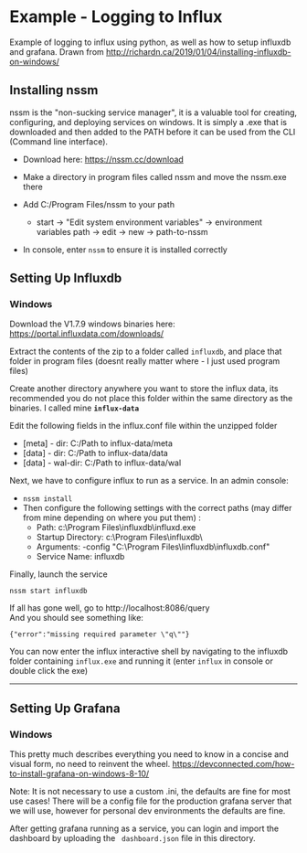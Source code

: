 # Example - Logging to Influx

Example of logging to influx using python, as well as how to setup influxdb and grafana. Drawn from http://richardn.ca/2019/01/04/installing-influxdb-on-windows/



## Installing nssm
nssm is the "non-sucking service manager", it is a valuable tool for creating, configuring, and deploying services on windows. It is simply a .exe that is downloaded and then added to the PATH before it can be used from the CLI (Command line interface).

* Download here: https://nssm.cc/download
    
* Make a directory in program files called nssm and move the nssm.exe there
* Add C:/Program Files/nssm to your path
    * start -> "Edit system environment variables" -> environment variables path -> edit -> new -> path-to-nssm

* In console, enter `nssm` to ensure it is installed correctly


## Setting Up Influxdb

### Windows
Download the V1.7.9 windows binaries here: <https://portal.influxdata.com/downloads/>

Extract the contents of the zip to a folder called `influxdb`, and place that folder in program files (doesnt really matter where - I just used program files)

Create another directory anywhere you want to store the influx data, its recommended you do not place this folder within the same directory as the binaries. I called mine **`influx-data`**

Edit the following fields in the influx.conf file within the unzipped folder
* [meta] - dir: C:/Path to influx-data/meta
* [data] - dir: C:/Path to influx-data/data
* [data] - wal-dir: C:/Path to influx-data/wal

Next, we have to configure influx to run as a service. 
In an admin console:
* `nssm install` 
* Then configure the following settings with the correct paths (may differ from mine depending on where you put them) :
    * Path: c:\Program Files\influxdb\influxd.exe
    * Startup Directory: c:\Program Files\influxdb\
    * Arguments: -config "C:\Program Files\Iinfluxdb\influxdb.conf"
    * Service Name: influxdb

Finally, launch the service
```
nssm start influxdb
```

If all has gone well, go to http://localhost:8086/query\
And you should see something like:
``` 
{"error":"missing required parameter \"q\""}
```
You can now enter the influx interactive shell by navigating to the influxdb folder containing `influx.exe` and running it (enter `influx` in console or double click the exe)

---

## Setting Up Grafana
### Windows
This pretty much describes everything you need to  know in a concise and visual form, no need to reinvent the wheel. 
<https://devconnected.com/how-to-install-grafana-on-windows-8-10/>

Note: It is not necessary to use a custom .ini, the defaults are fine for most use cases! There will be a config file for the production grafana server that we will use, however for personal dev environments the defaults are fine.

After getting grafana running as a service, you can login and import the dashboard by uploading the ` dashboard.json` file in this directory.




